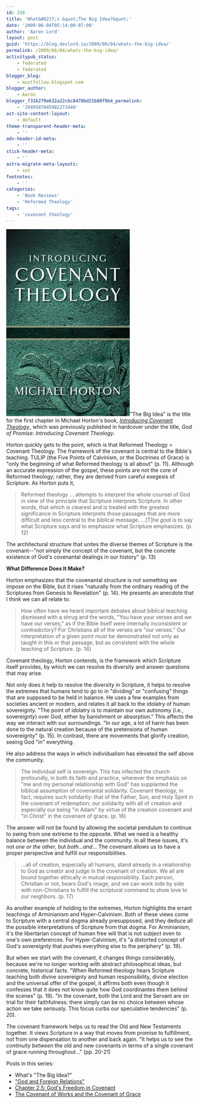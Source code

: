 ```yaml
---
id: 338
title: 'What&#8217;s &quot;The Big Idea?&quot;'
date: '2009-06-04T05:14:00-07:00'
author: 'Aaron Lord'
layout: post
guid: 'https://blog.devlord.io/2009/06/04/whats-the-big-idea/'
permalink: /2009/06/04/whats-the-big-idea/
activitypub_status:
    - federated
    - federated
blogger_blog:
    - mustfollow.blogspot.com
blogger_author:
    - Aaron
blogger_f316279e632a22cbc8478bd21b80f9b4_permalink:
    - '2949587845982273440'
ast-site-content-layout:
    - default
theme-transparent-header-meta:
    - ''
adv-header-id-meta:
    - ''
stick-header-meta:
    - ''
astra-migrate-meta-layouts:
    - set
footnotes:
    - ''
categories:
    - 'Book Reviews'
    - 'Reformed Theology'
tags:
    - 'covenant theology'
---
```


<a href="/assets/img/2011/10/horton_ict.jpg"><img class="alignleft" src="/assets/img/2011/10/horton_ict.jpg?w=199" alt="" border="0" /></a>"The Big Idea" is the title for the first chapter in Michael Horton's book, <span style="font-style: italic;"><a href="http://www.amazon.com/gp/product/080107195X?ie=UTF8&amp;tag=lbmusic&amp;linkCode=as2&amp;camp=1789&amp;creative=390957&amp;creativeASIN=080107195X">Introducing Covenant Theology</a><img src="http://www.assoc-amazon.com/e/ir?t=lbmusic&amp;l=as2&amp;o=1&amp;a=080107195X" alt="" width="1" height="1" border="0" /></span>, which was previously published in hardcover under the title, <span style="font-style: italic;">God of Promise: Introducing Covenant Theology</span>.

Horton quickly gets to the point, which is that Reformed Theology = Covenant Theology. The framework of the covenant is central to the Bible's teaching. TULIP (the Five Points of Calvinism, or the Doctrines of Grace) is "only the beginning of what Reformed theology is all about" (p. 11). Although an accurate expression of the gospel, these points are not the core of Reformed theology; rather, they are derived from careful exegesis of Scripture. As Horton puts it,

<blockquote>Reformed theology ... attempts to interpret the whole counsel of God in view of the principle that Scripture interprets Scripture. In other words, that which is clearest and is treated with the greatest significance in Scripture interprets those passages that are more difficult and less central to the biblical message. ...[T]he <span style="font-style: italic;">goal</span> is to say what Scripture says and to emphasize what Scripture emphasizes. (p. 12)</blockquote>

The architectural structure that unites the diverse themes of Scripture is the covenant--"not simply the concept of the covenant, but the concrete existence of God's covenantal dealings in our history" (p. 13)

<span style="font-weight: bold;">What Difference Does It Make?</span>

Horton emphasizes that the covenantal structure is not something we impose on the Bible, but it rises "naturally from the ordinary reading of the Scriptures from Genesis to Revelation" (p. 14). He presents an anecdote that I think we can all relate to:

<blockquote>How often have we heard important debates about biblical teaching dismissed with a shrug and the words, "You have your verses and we have our verses," as if the Bible itself were internally inconsistent or contradictory? For Christians all of the verses are "our verses." Our interpretation of a given point must be demonstrated not only as taught in this or that passage, but as consistent with the whole teaching of Scripture. (p. 14)</blockquote>

Covenant theology, Horton contends, is the framework which Scripture itself provides, by which we can resolve its diversity and answer questions that may arise.

Not only does it help to resolve the diversity in Scripture, it helps to resolve the extremes that humans tend to go to in "dividing" or "confusing" things that are supposed to be held in balance. He uses a few examples from societies ancient or modern, and relates it all back to the idolatry of human sovereignty. "The point of idolatry is to maintain our own autonomy (i.e., sovereignty) over God, either by banishment or absorption." This affects the way we interact with our surroundings. "In our age, a lot of harm has been done to the natural creation because of the pretensions of human sovereignty" (p. 15). In contrast, there are movements that glorify creation, seeing God "in" everything.

He also address the ways in which individualism has elevated the self above the community.

<blockquote>The individual self is sovereign. This has infected the church profoundly, in both its faith and practice, wherever the emphasis on "me and my personal relationship with God" has supplanted the biblical assumption of covenantal solidarity. Covenant theology, in fact, requires such solidarity: that of the Father, Son, and Holy Spirit in the covenant of redemption; our solidarity with all of creation and especially our being "in Adam" by virtue of the creation covenant and "in Christ" in the covenant of grace. (p. 16)</blockquote>

The answer will not be found by allowing the societal pendulum to continue to swing from one extreme to the opposite. What we need is a healthy balance between the individual and the community. In all these issues, it's not <span style="font-style: italic;">one or the other</span>, but <span style="font-style: italic;">both...and...</span> The covenant allows us to have a proper perspective and fulfill our responsibilities.

<blockquote>...all of creation, especially all humans, stand already in a relationship to God as creator and judge in the covenant of creation. We all are bound together ethically in mutual responsibility. Each person, Christian or not, bears God's image, and we can work side by side with non-Christians to fulfill the scriptural command to show love to our neighbors. (p. 17)</blockquote>

As another example of holding to the extremes, Horton highlights the errant teachings of Arminianism and Hyper-Calvinism. Both of these views come to Scripture with a central dogma already presupposed, and they deduce all the possible interpretations of Scripture from that dogma. For Arminianism, it's the libertarian concept of human free will that is not subject even to one's own preferences. For Hyper-Calvinism, it's "a distorted concept of God's sovereignty that pushes everything else to the periphery" (p. 19).

But when we start with the covenant, it changes things considerably, because we're no longer working with abstract philosophical ideas, but concrete, historical facts. "When Reformed theology hears Scripture teaching both divine sovereignty and human responsibility, divine election and the universal offer of the gospel, it affirms both even though it confesses that it does not know quite how God coordinantes them behind the scenes" (p. 19). "In the covenant, both the Lord and the Servant are on trial for their faithfulness: there simply can be no choice between whose action we take seriously. This focus curbs our speculative tendencies" (p. 20).

The covenant framework helps us to read the Old and New Testaments together. It views Scripture in a way that moves from promise to fulfillment, not from one dispensation to another and back again. "It helps us to see the <span style="font-style: italic;">continuity between</span> the old and new covenants in terms of a single covenant of grace running throughout..." (pp. 20-21)

Posts in this series:

<ul>
    <li>What's "The Big Idea?"</li>
    <li><a href="/2009/06/12/god-and-foreign-relations/">"God and Foreign Relations"</a></li>
    <li><a href="/2009/07/01/chapter-2-5-gods-freedom-in-covenant/">Chapter 2.5: God's Freedom in Covenant</a></li>
    <li><a href="/2009/07/11/the-covenant-of-works-and-the-covenant-of-grace/">The Covenant of Works and the Covenant of Grace</a></li>
</ul>

<div class="blogger-post-footer"></div>